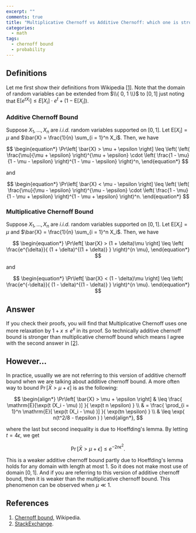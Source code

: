 ```yaml
---
excerpt: ""
comments: true
title: "Multiplicative Chernoff vs Additive Chernoff: which one is stronger?"
categories:
  - math
tags:
  - chernoff bound
  - probability
---
```


## Definitions

Let me first show their definitions from Wikipedia [[1]](#chernoff-bound). Note that the domain of random variables can be extended from $\\{ 0, 1 \\}$ to $[0, 1]$ just noting that $\mathrm{E}\left[ e^{tX_i} \right] \leq E[X_i] \cdot e^t + (1 - \mathrm{E}[X_i])$.

### Additive Chernoff Bound

Suppose $X_1, \dots, X_n$ are *i.i.d.* random variables supported on $[0, 1]$. Let $\mathrm{E}[X_i] = \mu$ and $\bar{X} = \frac{1}{n} \sum_{i = 1}^n X_i$. Then, we have 

$$
\begin{equation*}
\Pr\left[ \bar{X} > \mu + \epsilon \right] \leq \left(  \left( \frac{\mu}{\mu + \epsilon} \right)^{\mu + \epsilon} \cdot \left( \frac{1 - \mu}{1 - \mu - \epsilon} \right)^{1 - \mu - \epsilon} \right)^n,
\end{equation*}
$$

and 

$$
\begin{equation*}
\Pr\left[ \bar{X} < \mu - \epsilon \right] \leq \left(  \left( \frac{\mu}{\mu - \epsilon} \right)^{\mu - \epsilon} \cdot \left( \frac{1 - \mu}{1 - \mu + \epsilon} \right)^{1 - \mu + \epsilon} \right)^n.
\end{equation*}
$$

### Multiplicative Chernoff Bound

Suppose $X_1, \dots, X_n$ are *i.i.d.* random variables supported on $[0, 1]$. Let $\mathrm{E}[X_i] = \mu$ and $\bar{X} = \frac{1}{n} \sum_{i = 1}^n X_i$. Then, we have 

$$
\begin{equation*}
\Pr\left[ \bar{X} > (1 + \delta)\mu \right] \leq \left( \frac{e^{\delta}}{ (1 + \delta)^{(1 + \delta)} } \right)^{n \mu},
\end{equation*}
$$

and 

$$
\begin{equation*}
\Pr\left[ \bar{X} < (1 - \delta)\mu \right] \leq \left( \frac{e^{-\delta}}{ (1 - \delta)^{(1 - \delta)} } \right)^{n \mu}.
\end{equation*}
$$

## Answer

If you check their proofs, you will find that Multiplicative Chernoff uses one more relaxation by $1 + x \leq e^x$ in its proof. So technically additive chernoff bound is stronger than multiplicative chernoff bound which means I agree with the second answer in [[2]](#stack-exchange).

## However...

In practice, usuallly we are not referring to this version of additive chernoff bound when we are talking about additive chernoff bound. A more often way to bound $\Pr\left[ \bar{X} > \mu + \epsilon \right]$ is as the following:

$$
\begin{align*}
\Pr\left[ \bar{X} > \mu + \epsilon \right] & \leq \frac{ \mathrm{E}[\exp(t (X_i - \mu) )] }{ \exp(t n \epsilon) } \\
& = \frac{ \prod_{i = 1}^n \mathrm{E}[ \exp(t (X_i - \mu) )] }{ \exp(tn \epsilon) } \\
& \leq \exp( n(t^2/8 - t\epsilon ) ) 
\end{align*},
$$

where the last but second inequality is due to Hoeffding's lemma. By letting $t = 4\epsilon$, we get 

$$
\begin{equation*}
\Pr\left[ \bar{X} > \mu + \epsilon \right] \leq e^{ -2 n \epsilon^2 }.
\end{equation*}
$$

This is a weaker additive chernoff bound partly due to Hoeffding's lemma holds for any domain with length at most 1. So it does not make most use of domain $[0, 1]$. And if you are referring to this version of additive chernoff bound, then it is weaker than the multiplicative chernoff bound. This phenomenon can be observed when $\mu \ll 1$.

## References

1. <a name="chernoff-bound"></a> [Chernoff bound](https://en.wikipedia.org/wiki/Chernoff_bound#cite_note-1), Wikipedia.
2. <a name="stack-exchange"></a> [StackExchange](https://math.stackexchange.com/questions/283487/is-the-multiplicative-chernoff-bound-stronger-than-additive-one).